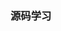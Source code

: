 <!--
 * @Author: your name
 * @Date: 2022-04-10 13:47:20
 * @LastEditTime: 2022-04-10 13:47:20
 * @LastEditors: Please set LastEditors
 * @Description: 打开koroFileHeader查看配置 进行设置: https://github.com/OBKoro1/koro1FileHeader/wiki/%E9%85%8D%E7%BD%AE
 * @FilePath: \doc-man\docs\devframe\goframe\source.md
-->
### 源码学习